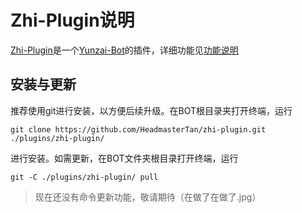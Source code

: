# Zhi-Plugin说明

[Zhi-Plugin](https://github.com/HeadmasterTan/zhi-plugin)是一个[Yunzai-Bot](https://github.com/Le-niao/Yunzai-Bot)的插件，详细功能见[功能说明](https://github.com/HeadmasterTan/zhi-plugin/blob/main/功能说明.md)

## 安装与更新

推荐使用git进行安装，以方便后续升级。在BOT根目录夹打开终端，运行

```
git clone https://github.com/HeadmasterTan/zhi-plugin.git ./plugins/zhi-plugin/
```

进行安装。如需更新，在BOT文件夹根目录打开终端，运行

```
git -C ./plugins/zhi-plugin/ pull
```

> 现在还没有命令更新功能，敬请期待（在做了在做了.jpg）